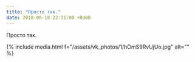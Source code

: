 ```yaml
---
title: "Просто так."
date: 2018-06-18 22:31:00 +0300
---
```


Просто так.

{% include media.html f="/assets/vk_photos/1/hOmS9RvUjUo.jpg" alt="" %}
